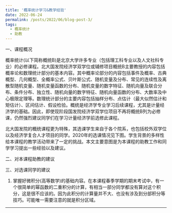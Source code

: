 ```yaml
---
title: '概率统计学习&教学经验'
date: 2022-06-24
permalink: /posts/2022/06/blog-post-3/
tags:
  - 概率统计
  - 助教
---
```

一、课程概况

概率统计(以下简称概统B)是北京大学许多专业（包括理工科专业以及人文社科专业）的必修课程。北大国发院经济学双学位或辅修项目概统B主要教授的内容包括概率论和数理统计部分的基本内容。其中概率论部分的内容包括事件及概率、古典概型、几何概型、全概率公式、贝叶斯公式、随机变量及分布、常见的连续性及离散型随机变量、随机变量函数的分布、随机变量的数字特征、随机向量及联合分布、条件分布、独立性、随机向量的数字特征、随机向量函数的分布、大数率及中心极限定理等。数理统计部分的主要内容包括抽样分布、点估计（最大似然估计和矩估计）、区间估计、假设检验。概统是经济学专业学习后续课程，尤其是计量经济学的基础。因此，即使现阶段国发院经济学双学位项目不再将概统B列为必修课，仍然强烈建议同学们在学习计量经济学前选修此课程。

北大国发院的概统课程更为特殊，其选课学生来自于各个院系，也包括校外双学位以及经济学复合人才项目的同学。2020年的选课情况见下图。学生背景的多样性给本课程的教学活动带来了一定的挑战。本文主要意图是为本课程的助教工作和同学学习提出一些经验以及建议。

二、对本课程助教的建议


三、对选课同学的建议
1. 掌握好微积分(高等数学)的基础内容。在本课程春季学期的期末考试中，有一个很简单的幂函数的二重积分的计算，有相当一部分同学都没有算对这个积分，这是很不应该的。因为此积分的计算量并不大、也没有涉及到分部积分等技巧。可能唯一需要注意的就是积分区域。
------